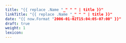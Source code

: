 ```yaml
---
title: "{{ replace .Name "_" " " | title }}"
linkTitle: "{{ replace .Name "_" " " | title }}"
date: "{{ now.Format "2006-01-02T15:04:05-07:00" }}"
draft: true 
weight: 1
lexicon:
---
```


